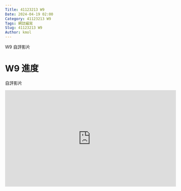 ```yaml
---
Title: 41123213 W9
Date: 2024-04-19 02:00
Category: 41123213 W9
Tags: 網誌編寫
Slug: 41123213 W9
Author: kmol
---
```


W9 自評影片

<!-- PELICAN_END_SUMMARY -->

# W9 進度<br>

自評影片<br>

<iframe width="560" height="315" src="https://www.youtube.com/embed/uJiAT0QkdwM?si=dEHeve99ZFRBdB3L" title="YouTube video player" frameborder="0" allow="accelerometer; autoplay; clipboard-write; encrypted-media; gyroscope; picture-in-picture; web-share" referrerpolicy="strict-origin-when-cross-origin" allowfullscreen></iframe>